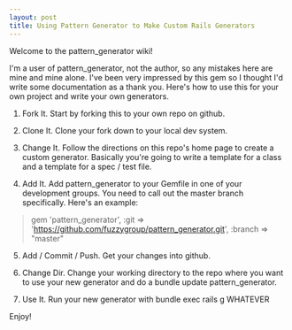 ```yaml
---
layout: post
title: Using Pattern Generator to Make Custom Rails Generators
---
```

Welcome to the pattern_generator wiki!

I'm a user of pattern_generator, not the author, so any mistakes here are mine and mine alone.  I've been very impressed by this gem so I thought I'd write some documentation as a thank you.  Here's how to use this for your own project and write your own generators.

1.  Fork It.  Start by forking this to your own repo on github.

2.  Clone It.  Clone your fork down to your local dev system.

3.  Change It.  Follow the directions on this repo's home page to create a custom generator.  Basically you're going to write a template for a class and a template for a spec / test file.

4.  Add It.  Add pattern_generator to your Gemfile in one of your development groups.  You need to call out the master branch specifically.  Here's an example:

>   gem 'pattern_generator', :git => 'https://github.com/fuzzygroup/pattern_generator.git', :branch => "master"

5.  Add / Commit / Push.  Get your changes into github.

6.  Change Dir.  Change your working directory to the repo where you want to use your new generator and do a bundle update pattern_generator.

7.  Use It.  Run your new generator with bundle exec rails g WHATEVER

Enjoy!